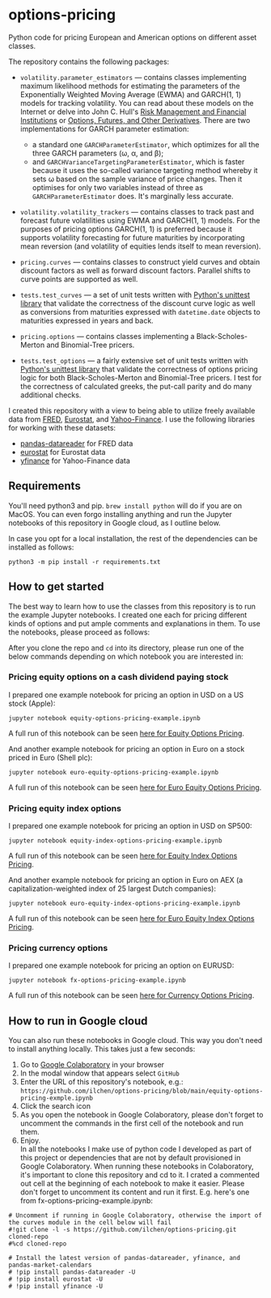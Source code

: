 # options-pricing
Python code for pricing European and American options on different asset classes.

The repository contains the following packages:
* `volatility.parameter_estimators` &mdash; contains classes implementing maximum likelihood methods for estimating
   the parameters of the Exponentially Weighted Moving Average (EWMA) and GARCH(1, 1) models for tracking volatility.
   You can read about these models on the Internet or delve into John C. Hull's
   [Risk Management and Financial Institutions](http://www-2.rotman.utoronto.ca/~hull/riskman/index.html)
   or [Options, Futures, and Other Derivatives](http://www-2.rotman.utoronto.ca/~hull/ofod/index.html). There are
   two implementations for GARCH parameter estimation:
  * a standard one `GARCHParameterEstimator`, which optimizes for all the three GARCH parameters (ω, α, and β);
  * and `GARCHVarianceTargetingParameterEstimator`, which is faster because it uses the so-called variance targeting
      method whereby it sets ω based on the sample variance of price changes. Then it optimises for only two variables
      instead of three as `GARCHParameterEstimator` does. It's marginally less accurate.

* `volatility.volatility_trackers` &mdash; contains classes to track past and forecast future volatilities using
  EWMA and GARCH(1, 1) models. For the purposes of pricing options GARCH(1, 1) is preferred because it supports
  volatility forecasting for future maturities by incorporating mean reversion (and volatility of equities lends itself
  to mean reversion).

* `pricing.curves` &mdash; contains classes to construct yield curves and obtain discount factors as well as forward
  discount factors. Parallel shifts to curve points are supported as well.

* `tests.test_curves` &mdash; a  set of unit tests written with [Python's unittest library](https://docs.python.org/3/library/unittest.html)
  that validate the correctness of the discount curve logic as well as conversions from maturities expressed with
  `datetime.date` objects to maturities expressed in years and back.

* `pricing.options` &mdash; contains classes implementing a Black-Scholes-Merton and Binomial-Tree pricers.

* `tests.test_options` &mdash; a fairly extensive set of unit tests written with [Python's unittest library](https://docs.python.org/3/library/unittest.html)
  that validate the correctness of options pricing logic for both Black-Scholes-Merton and Binomial-Tree pricers. I test
  for the correctness of calculated greeks, the put-call parity and do many additional checks.

I created this repository with a view to being able to utilize freely available data from [FRED](https://fred.stlouisfed.org),
[Eurostat](https://ec.europa.eu/eurostat/web/main/data/database), and [Yahoo-Finance](https://finance.yahoo.com).
I use the following libraries for working with these datasets:
* [pandas-datareader](https://pydata.github.io/pandas-datareader/index.html) for FRED data
* [eurostat](https://pypi.org/project/eurostat/) for Eurostat data
* [yfinance](https://pypi.org/project/yfinance/) for Yahoo-Finance data

## Requirements
You'll need python3 and pip. `brew install python` will do if you are on MacOS. You can even forgo installing anything
and run the Jupyter notebooks of this repository in Google cloud, as I outline below.

In case you opt for a local installation, the rest of the dependencies can be installed as follows:
```commandline
python3 -m pip install -r requirements.txt
```

## How to get started
The best way to learn how to use the classes from this repository is to run the example Jupyter notebooks. I created
one each for pricing different kinds of options and put ample comments and explanations in them. To use the notebooks,
please proceed as follows:

After you clone the repo and `cd` into its directory, please run one of the below commands depending on which notebook you are interested in:

### Pricing equity options on a cash dividend paying stock
I prepared one example notebook for pricing an option in USD on a US stock (Apple):
```commandline
jupyter notebook equity-options-pricing-example.ipynb
```
A full run of this notebook can be seen [here for Equity Options Pricing](https://github.com/ilchen/options-pricing/blob/main/equity-options-pricing-example.ipynb).

And another example notebook for pricing an option in Euro on a stock priced in Euro (Shell plc):
```commandline
jupyter notebook euro-equity-options-pricing-example.ipynb
```
A full run of this notebook can be seen [here for Euro Equity Options Pricing](https://github.com/ilchen/options-pricing/blob/main/euro-equity-options-pricing-example.ipynb).

### Pricing equity index options
I prepared one example notebook for pricing an option in USD on SP500:
```commandline
jupyter notebook equity-index-options-pricing-example.ipynb
```
A full run of this notebook can be seen [here for Equity Index Options Pricing](https://github.com/ilchen/options-pricing/blob/main/equity-index-options-pricing-example.ipynb).

And another example notebook for pricing an option in Euro on AEX (a capitalization-weighted index of 25 largest Dutch companies):
```commandline
jupyter notebook euro-equity-index-options-pricing-example.ipynb
```
A full run of this notebook can be seen [here for Euro Equity Index Options Pricing](https://github.com/ilchen/options-pricing/blob/main/euro-equity-index-options-pricing-example.ipynb).

### Pricing currency options
I prepared one example notebook for pricing an option on EURUSD:
```commandline
jupyter notebook fx-options-pricing-example.ipynb
```
A full run of this notebook can be seen [here for Currency Options Pricing](https://github.com/ilchen/options-pricing/blob/main/fx-options-pricing-example.ipynb).

## How to run in Google cloud
You can also run these notebooks in Google cloud. This way you don't need to install anything locally. This takes just a few seconds:
1. Go to [Google Colaboratory](https://colab.research.google.com/notebooks/intro.ipynb#recent=true) in your browser
2. In the modal window that appears select `GitHub`
3. Enter the URL of this repository's notebook, e.g.: `https://github.com/ilchen/options-pricing/blob/main/equity-options-pricing-exmple.ipynb`
4. Click the search icon
5. As you open the notebook in Google Colaboratory, please don't forget to uncomment the commands in the first cell
of the notebook and run them.
6. Enjoy.  
  In all the notebooks I make use of python code I developed as part of this project or dependencies that are not by
  default provisioned in Google Colaboratory. When running these notebooks in Colaboratory, it's important to clone this 
  repository and cd to it. I crated a commented out cell at the beginning of each notebook to make it easier.
  Please don't forget to uncomment its content and run it first. E.g. here's one from fx-options-pricing-example.ipynb:
  ```
  # Uncomment if running in Google Colaboratory, otherwise the import of the curves module in the cell below will fail
#!git clone -l -s https://github.com/ilchen/options-pricing.git cloned-repo
#%cd cloned-repo

# Install the latest version of pandas-datareader, yfinance, and pandas-market-calendars
# !pip install pandas-datareader -U
# !pip install eurostat -U
# !pip install yfinance -U
  ```
